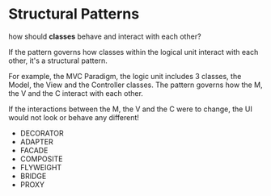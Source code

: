 # Structural Patterns

how should **classes** behave and interact with each other?

If the pattern governs how classes within the logical unit interact with each other, it's a structural pattern.

For example, the MVC Paradigm, the logic unit includes 3 classes, the Model, the View and the Controller classes. The pattern governs how the M, the V and the C interact with each other.

If the interactions between the M, the V and the C were to change, the UI would not look or behave any different!

- DECORATOR
- ADAPTER
- FACADE
- COMPOSITE
- FLYWEIGHT
- BRIDGE
- PROXY